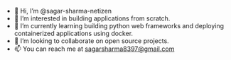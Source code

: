 - 👋 Hi, I’m @sagar-sharma-netizen
- 👀 I’m interested in building applications from scratch.
- 🌱 I’m currently learning building python web frameworks and deploying containerized applications using docker.
- 💞️ I’m looking to collaborate on open source projects.
- 📫 You can reach me at sagarsharma8397@gmail.com

<!---
sagar-sharma-netizen/sagar-sharma-netizen is a ✨ special ✨ repository because its `README.md` (this file) appears on your GitHub profile.
You can click the Preview link to take a look at your changes.
--->
